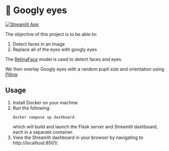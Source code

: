 # :eyes: Googly eyes
[![Streamlit App](https://static.streamlit.io/badges/streamlit_badge_black_white.svg)](https://googly-eyes.streamlit.app/)

The objective of this project is to be able to:
1. Detect faces in an image
2. Replace all of the eyes with googly eyes

The [RetinaFace](hhttps://openaccess.thecvf.com/content_CVPR_2020/papers/Deng_RetinaFace_Single-Shot_Multi-Level_Face_Localisation_in_the_Wild_CVPR_2020_paper.pdf) model is used to detect faces and eyes.

We then overlay Googly eyes with a random pupil size and orientation using [Pillow](https://pillow.readthedocs.io/en/stable/).

## Usage
1. Install Docker on your machine
2. Run the following:
    ```
    docker compose up dashboard
    ```
    which will build and launch the Flask server and Streamlit dashboard, each in a separate container.
3. View the Streamlit dashboard in your browser by navigating to http://localhost:8501/.
